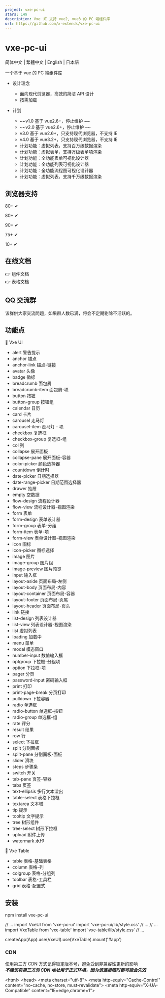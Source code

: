 ```yaml
---
project: vxe-pc-ui
stars: 149
description: Vxe UI 支持 vue2, vue3 的 PC 端组件库
url: https://github.com/x-extends/vxe-pc-ui
---
```


vxe-pc-ui
=========

简体中文 | 繁體中文 | English | 日本語

一个基于 vue 的 PC 端组件库

-   设计理念
    
    -   面向现代浏览器，高效的简洁 API 设计
    -   按需加载
-   计划
    
    -   ~~v1.0 基于 vue2.6+，停止维护 ~~
    -   ~~v2.0 基于 vue2.6+，停止维护 ~~
    -   v3.0 基于 vue2.6+，只支持现代浏览器，不支持 IE
    -   v4.0 基于 vue3.2+，只支持现代浏览器，不支持 IE
    -   计划功能：虚拟列表，支持百万级数据渲染
    -   计划功能：虚拟表单，支持万级表单项渲染
    -   计划功能：全功能表单可视化设计器
    -   计划功能：全功能列表可视化设计器
    -   计划功能：全功能流程图可视化设计器
    -   计划功能：虚拟列表，支持千万级数据渲染

浏览器支持
-----

80+ ✔

80+ ✔

90+ ✔

75+ ✔

10+ ✔

在线文档
----

👉 组件文档  
👉 表格文档

QQ 交流群
------

该群供大家交流問題，如果群人数已满，将会不定期剔除不活跃的。

功能点
---

👀 Vxe UI

-   alert 警告提示
-   anchor 锚点
-   anchor-link 锚点-链接
-   avatar 头像
-   badge 徽标
-   breadcrumb 面包屑
-   breadcrumb-item 面包屑-项
-   button 按钮
-   button-group 按钮组
-   calendar 日历
-   card 卡片
-   carousel 走马灯
-   carousel-item 走马灯 - 项
-   checkbox 复选框
-   checkbox-group 复选框-组
-   col 列
-   collapse 展开面板
-   collapse-pane 展开面板-容器
-   color-picker 颜色选择器
-   countdown 倒计时
-   date-picker 日期选择器
-   date-range-picker 日期范围选择器
-   drawer 抽屉
-   empty 空数据
-   flow-design 流程设计器
-   flow-view 流程设计器-视图渲染
-   form 表单
-   form-design 表单设计器
-   form-group 表单-分组
-   form-item 表单-项
-   form-view 表单设计器-视图渲染
-   icon 图标
-   icon-picker 图标选择
-   image 图片
-   image-group 图片组
-   image-preview 图片预览
-   input 输入框
-   layout-aside 页面布局-左侧
-   layout-body 页面布局-内容
-   layout-container 页面布局-容器
-   layout-footer 页面布局-页尾
-   layout-header 页面布局-页头
-   link 链接
-   list-design 列表设计器
-   list-view 列表设计器-视图渲染
-   list 虚拟列表
-   loading 加载中
-   menu 菜单
-   modal 模态窗口
-   number-input 数值输入框
-   optgroup 下拉框-分组项
-   option 下拉框-项
-   pager 分页
-   password-input 密码输入框
-   print 打印
-   print-page-break 分页打印
-   pulldown 下拉容器
-   radio 单选框
-   radio-button 单选框-按钮
-   radio-group 单选框-组
-   rate 评分
-   result 结果
-   row 行
-   select 下拉框
-   spilt 分割面板
-   spilt-pane 分割面板-面板
-   slider 滑块
-   steps 步骤条
-   switch 开关
-   tab-pane 页签-容器
-   tabs 页签
-   text-ellipsis 多行文本溢出
-   table-select 表格下拉框
-   textarea 文本域
-   tip 提示
-   tooltip 文字提示
-   tree 树形组件
-   tree-select 树形下拉框
-   upload 附件上传
-   watermark 水印

👀 Vxe Table

-   table 表格-基础表格
-   column 表格-列
-   colgroup 表格-分组列
-   toolbar 表格-工具栏
-   grid 表格-配置式

安装
--

npm install vxe-pc-ui

// ...
import VxeUI from 'vxe-pc-ui'
import 'vxe-pc-ui/lib/style.css'
// ...
// ...
import VxeTable from 'vxe-table'
import 'vxe-table/lib/style.css'
// ...

createApp(App).use(VxeUI).use(VxeTable).mount('#app')

### CDN

使用第三方 CDN 方式记得锁定版本号，避免受到非兼容性更新的影响  
_**不建议将第三方的 CDN 地址用于正式环境，因为该连接随时都可能会失效**_

<!DOCTYPE html\>
<html\>
<head\>
  <meta charset\="utf-8"\>
  <meta http-equiv\="Cache-Control" content\="no-cache, no-store, must-revalidate"\>
  <meta http-equiv\="X-UA-Compatible" content\="IE=edge,chrome=1"\>
  <!-- style -->
  <link rel\="stylesheet" href\="https://cdn.jsdelivr.net/npm/vxe-pc-ui@4/lib/style.css"\>
  <link rel\="stylesheet" href\="https://cdn.jsdelivr.net/npm/vxe-table@4/lib/style.css"\>
  <!-- vue -->
  <script src\="https://cdn.jsdelivr.net/npm/vue@3"\></script\>
  <!-- table -->
  <script src\="https://cdn.jsdelivr.net/npm/xe-utils"\></script\>
  <script src\="https://cdn.jsdelivr.net/npm/vxe-pc-ui@4"\></script\>
  <script src\="https://cdn.jsdelivr.net/npm/vxe-table@4"\></script\>
</head\>
<body\>
  <div id\="app"\>
    <div\>
      <vxe-form
        :data\="formData"
        @submit\="submitEvent"\>
        <vxe-form-item title\="名称" field\="name" span\="12" :item-render\="{}"\>
          <template #default\="params"\>
            <vxe-input v-model\="formData.name"\></vxe-input\>
          </template\>
        </vxe-form-item\>
        <vxe-form-item title\="角色" field\="role" span\="12" :item-render\="{}"\>
          <template #default\="params"\>
            <vxe-input v-model\="formData.role"\></vxe-input\>
          </template\>
        </vxe-form-item\>
        <vxe-form-item title\="年龄" field\="age" span\="12" :item-render\="{}"\>
          <template #default\="params"\>
            <vxe-input v-model\="formData.age"\></vxe-input\>
          </template\>
        </vxe-form-item\>
        <vxe-form-item align\="center" span\="24" :item-render\="{}"\>
          <template #default\>
            <vxe-button type\="submit" status\="primary"\>提交</vxe-button\>
            <vxe-button type\="reset"\>重置</vxe-button\>
          </template\>
        </vxe-form-item\>
      </vxe-form\>
    </div\>
  </div\>
  <script\>
    (function () {
      var App \= {
        data() {
          return {
            formData: {
              name: '',
              nickname: '',
              sex: '',
              role: ''
            }
          }
        },
        methods: {
          submitEvent () {
            VxeUI.modal.message({ content: '保存成功', status: 'success' })
          }
        }
      }
      Vue.createApp(App).use(VxeUI).use(VXETable).mount('#app')
    })()
  </script\>
</body\>
</html\>

示例
--

<template\>
  <div\>
    <vxe-form
      :data\="formData"
      @submit\="submitEvent"\>
      <vxe-form-item title\="名称" field\="name" span\="12" :item-render\="{}"\>
        <template #default\="params"\>
          <vxe-input v-model\="formData.name"\></vxe-input\>
        </template\>
      </vxe-form-item\>
      <vxe-form-item title\="角色" field\="role" span\="12" :item-render\="{}"\>
        <template #default\="params"\>
          <vxe-input v-model\="formData.role"\></vxe-input\>
        </template\>
      </vxe-form-item\>
      <vxe-form-item title\="年龄" field\="age" span\="12" :item-render\="{}"\>
        <template #default\="params"\>
          <vxe-input v-model\="formData.age"\></vxe-input\>
        </template\>
      </vxe-form-item\>
      <vxe-form-item align\="center" span\="24" :item-render\="{}"\>
        <template #default\>
          <vxe-button type\="submit" status\="primary"\>提交</vxe-button\>
          <vxe-button type\="reset"\>重置</vxe-button\>
        </template\>
      </vxe-form-item\>
    </vxe-form\>
  </div\>
</template\>

<script\>
export default {
  data() {
    return {
      formData: {
        name: '',
        nickname: '',
        sex: '',
        role: ''
      }
    }
  },
  methods: {
    submitEvent () {
      VxeUI.modal.message({ content: '保存成功', status: 'success' })
    }
  }
}
</script\>

运行项目
----

安装依赖

npm run update

启动本地调试

npm run serve

编译打包，生成编译后的目录：es,lib

npm run lib

贡献源码步骤
------

1.  如果是修复 bug，必须有示例的复现链接
2.  如果新功能，涉及代码风格、质量、还需有对应的示例页面

贡献者
---

Thank you to everyone who contributed to this project.

许可证
---

MIT © 2019-present, Xu Liangzhan
